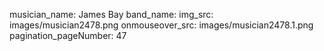 musician_name: James Bay
band_name: 
img_src: images/musician2478.png
onmouseover_src: images/musician2478.1.png
pagination_pageNumber: 47